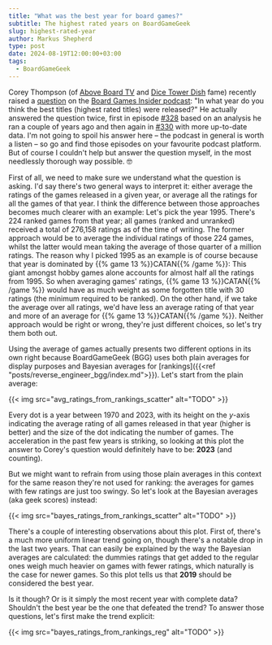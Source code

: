 ```yaml
---
title: "What was the best year for board games?"
subtitle: The highest rated years on BoardGameGeek
slug: highest-rated-year
author: Markus Shepherd
type: post
date: 2024-08-19T12:00:00+03:00
tags:
  - BoardGameGeek
---
```


Corey Thompson (of [Above Board TV](https://www.youtube.com/@aboveboardTV) and [Dice Tower Dish](https://dicetowerdish.com/) fame) recently raised a [question](https://boardgamegeek.com/thread/3336646/playtesting-327) on the [Board Games Insider podcast](https://boardgamesinsider.com/): "In what year do you think the best titles (highest rated titles) were released?" He actually answered the question twice, first in episode [#328](https://boardgamegeek.com/blogpost/163710/board-games-insider-328-the-one-about-the-spiel-de) based on an analysis he ran a couple of years ago and then again in [#330](https://boardgamegeek.com/blogpost/164172/board-games-insider-330-the-one-about-the-biggest) with more up-to-date data. I'm not going to spoil his answer here – the podcast in general is worth a listen – so go and find those episodes on your favourite podcast platform. But of course I couldn't help but answer the question myself, in the most needlessly thorough way possible. 🤓

First of all, we need to make sure we understand what the question is asking. I'd say there's two general ways to interpret it: either average the ratings of the games released in a given year, or average all the ratings for all the games of that year. I think the difference between those approaches becomes much clearer with an example: Let's pick the year 1995. There's 224 ranked games from that year; all games (ranked and unranked) received a total of 276,158 ratings as of the time of writing. The former approach would be to average the individual ratings of those 224 games, whilst the latter would mean taking the average of those quarter of a million ratings. The reason why I picked 1995 as an example is of course because that year is dominated by {{% game 13 %}}CATAN{{% /game %}}: This giant amongst hobby games alone accounts for almost half all the ratings from 1995. So when averaging games' ratings, {{% game 13 %}}CATAN{{% /game %}} would have as much weight as some forgotten title with 30 ratings (the minimum required to be ranked). On the other hand, if we take the average over all ratings, we'd have less an average rating of that year and more of an average for {{% game 13 %}}CATAN{{% /game %}}. Neither approach would be right or wrong, they're just different choices, so let's try them both out.

Using the average of games actually presents two different options in its own right because BoardGameGeek (BGG) uses both plain averages for display purposes and Bayesian averages for [rankings]({{<ref "posts/reverse_engineer_bgg/index.md">}}). Let's start from the plain average:

{{< img src="avg_ratings_from_rankings_scatter" alt="TODO" >}}

Every dot is a year between 1970 and 2023, with its height on the *y*-axis indicating the average rating of all games released in that year (higher is better) and the size of the dot indicating the number of games. The acceleration in the past few years is striking, so looking at this plot the answer to Corey's question would definitely have to be: **2023** (and counting).

But we might want to refrain from using those plain averages in this context for the same reason they're not used for ranking: the averages for games with few ratings are just too swingy. So let's look at the Bayesian averages (aka geek scores) instead:

{{< img src="bayes_ratings_from_rankings_scatter" alt="TODO" >}}

There's a couple of interesting observations about this plot. First of, there's a much more uniform linear trend going on, though there's a notable drop in the last two years. That can easily be explained by the way the Bayesian averages are calculated: the dummies ratings that get added to the regular ones weigh much heavier on games with fewer ratings, which naturally is the case for newer games. So this plot tells us that **2019** should be considered the best year.

Is it though? Or is it simply the most recent year with complete data? Shouldn't the best year be the one that defeated the trend? To answer those questions, let's first make the trend explicit:

{{< img src="bayes_ratings_from_rankings_reg" alt="TODO" >}}
